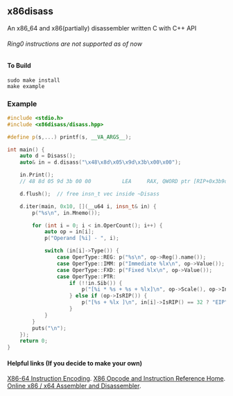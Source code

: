 
## x86disass
An x86_64 and x86(partially) disassembler written C with C++ API
###### Ring0 instructions are not supported as of now

#### To Build
```shell
sudo make install
make example
```
### Example
```c++
#include <stdio.h>
#include <x86disass/disass.hpp>

#define p(s,...) printf(s, __VA_ARGS__);

int main() {
	auto d = Disass();
	auto& in = d.disass("\x48\x8d\x05\x9d\x3b\x00\x00");

	in.Print();
	// 48 8d 05 9d 3b 00 00          LEA     RAX, QWORD ptr [RIP+0x3b9d]

	d.flush();	// free insn_t vec inside ~Disass

	d.iter(main, 0x10, [](__u64 i, insn_t& in) {
		p("%s\n", in.Mnemo());

		for (int i = 0; i < in.OperCount(); i++) {
			auto op = in[i];
			p("Operand [%i] - ", i);

			switch (in[i]->Type()) {
				case OperType::REG: p("%s\n", op->Reg().name());		break;
				case OperType::IMM: p("Immediate %lx\n", op->Value());	break;
				case OperType::FXD: p("Fixed %lx\n", op->Value());		break;
				case OperType::PTR:
					if (!!in.Sib()) {
						p("[%i * %s + %s + %lx]\n", op->Scale(), op->IndexReg(), op->BaseReg(), op->Value());
					} else if (op->IsRIP()) {
						p("[%s + %lx ]\n", in[i]->IsRIP() == 32 ? "EIP" : "RIP", in[i]->Value());
					}
			}
		}
		puts("\n");
	});
	return 0;
}

```
#### Helpful links (If you decide to make your own)

[X86-64 Instruction Encoding](https://wiki.osdev.org/X86-64_Instruction_Encoding).
[X86 Opcode and Instruction Reference Home](http://ref.x86asm.net/geek64.html).
[Online x86 / x64 Assembler and Disassembler](https://defuse.ca/online-x86-assembler.htm).
